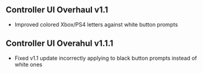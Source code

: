 ## Controller UI Overhaul v1.1
- Improved colored Xbox/PS4 letters against white button prompts

## Controller UI Overahul v1.1.1
- Fixed v1.1 update incorrectly applying to black button prompts instead of white ones